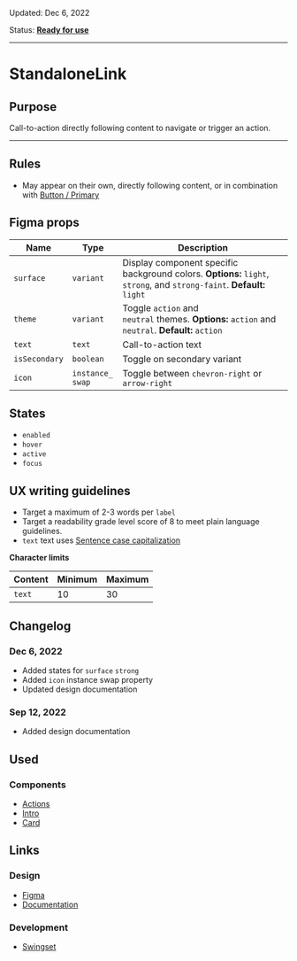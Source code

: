 Updated: Dec 6, 2022

Status: **[Ready for use](https://hashicorp-wpl-documentation.vercel.app/guides/can-i-use#ready-for-use)**



---

# StandaloneLink

## Purpose

Call-to-action directly following content to navigate or trigger an action.



---

## Rules

* May appear on their own, directly following content, or in combination with [Button / Primary](https://hashicorp-wpl-documentation.vercel.app/components/button/primary)

## Figma props

| Name | Type | Description |
|----|----|----|
| `surface` | `variant` | Display component specific background colors. **Options:** `light`, `strong`, and `strong-faint`. **Default:** `light` |
| `theme` | `variant` | Toggle `action` and `neutral` themes. **Options:** `action` and `neutral`. **Default:** `action` |
| `text` | `text` | Call-to-action text |
| `isSecondary` | `boolean` | Toggle on secondary variant |
| `icon` | `instance_  swap` | Toggle between `chevron-right` or `arrow-right` |

## States

* `enabled`
* `hover`
* `active`
* `focus`

## UX writing guidelines

* Target a maximum of 2-3 words per `label`
* Target a readability grade level score of 8 to meet plain language guidelines.
* `text` text uses [Sentence case capitalization](https://apastyle.apa.org/style-grammar-guidelines/capitalization/sentence-case)

**Character limits**

| Content | Minimum | Maximum |
|----|----|----|
| `text` | 10 | 30 |

## Changelog

### Dec 6, 2022

* Added states for `surface` `strong`
* Added `icon` instance swap property
* Updated design documentation

### Sep 12, 2022

* Added design documentation

## Used

### Components

* [Actions](https://hashicorp-wpl-documentation.vercel.app/components/actions)
* [Intro](https://hashicorp-wpl-documentation.vercel.app/components/intro)
* [Card](https://hashicorp-wpl-documentation.vercel.app/components/card)

## Links

### Design

* [Figma](https://www.figma.com/file/7cYgDM618stjYUHDqAfRec/Components?node-id=2824%3A11407)
* [Documentation](https://hashicorp-wpl-documentation.vercel.app/components/standalone-link)

### Development

* [Swingset](https://react-components.vercel.app/components/standalonelink)


